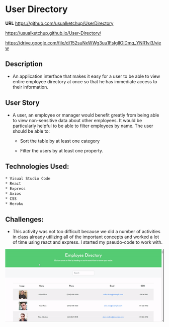 # User Directory

**URL**
https://github.com/usualketchup/UserDirectory

https://usualketchup.github.io/User-Directory/

https://drive.google.com/file/d/152suNxWWg3uu1FsIgIlOiDmq_YNR1vl3/view

## Description

* An application interface that makes it easy for a user to be able to view entire employee directory at once so that he has immediate access to their information. 

## User Story

* A user, an employee or manager would benefit greatly from being able to view non-sensitive data about other employees. It would be particularly helpful to be able to filter employees by name. The user should be able to:

  * Sort the table by at least one category

  * Filter the users by at least one property.

## Technologies Used:

    * Visual Studio Code
    * React
    * Express
    * Axios
    * CSS
    * Heroku

## Challenges:

* This activity was not too difficult because we did a number of activities in class already utilizing all of the important concepts and worked a lot of time using react and express. I started my pseudo-code to work with.  

![image](images/userdirectory.gif)